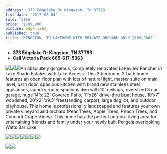 ```yaml
---
address: '373 Edgelake Dr Kingston, TN 37763'
list-date: '2017-08-04'
sold: false
price: '$189,900'
picture: edge lake
published: true
title: 'KINGSTON, TN LAKEHOME WITH PRIVATE ORCHARD ONLY $189,900!'
---
```



* **373 Edgelake Dr Kingston, TN 37763**
* **Call Victoria Pack 865-617-5363**

![](/uploads/versions/373edgelake-44---x----3600-2436x---.jpg)![](/uploads/versions/373edgelake-63---x----3600-2698x---.jpg)![](/uploads/versions/373edgelake-54---x----3600-2403x---.jpg)An absolutely gorgeous, completely renovated Lakeview Rancher in Lake Shado Estates with Lake Access! This 3 bedroom, 2 bath home features an open floor plan with lots of natural light, master suite on main level, barn door, spacious kitchen with brand new stainless steel appliances, laundry room, spacious den with 10' ceilings, oversized 3 car garage, huge 14'x 22' Covered Patio, 11'x26' drive-thru boat house, 10'x7' woodshed, 20'x21'x9.5' freestanding carport, large dog lot, and outdoor playhouse. This home is professionally landscaped and features your own private vineyard and orchard (Pear Trees, Apple Trees, Peach Trees, and Concord Grape Vines). This home has the perfect outdoor living area for entertaining friends and family under your newly built Pergola overlooking Watts Bar Lake!

![](/uploads/versions/373edgelake-4---x----3600-2405x---.jpg)![](/uploads/versions/373edgelake-5---x----3600-2408x---.jpg)![](/uploads/versions/373edgelake-6---x----3600-2403x---.jpg)![](/uploads/versions/373edgelake-13---x----3600-2424x---.jpg)![](/uploads/versions/373edgelake-14---x----3600-2403x---.jpg)![](/uploads/versions/373edgelake-19---x----3600-2403x---.jpg)![](/uploads/versions/373edgelake-26---x----3600-2403x---.jpg)

![](/uploads/versions/373edgelake-29---x----3600-2408x---.jpg)![](/uploads/versions/373edgelake-28---x----3600-2403x---.jpg)
